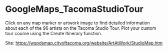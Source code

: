 # GoogleMaps_TacomaStudioTour
Click on any map marker or artwork image to find detailed information about each of the 96 artists on the Tacoma Studio Tour. Plot your custom tour course using the Create Itinerary function.

Site: https://wspdsmap.cityoftacoma.org/website/ArtAtWork/StudioMap.htm

